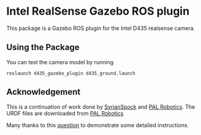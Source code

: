 # Intel RealSense Gazebo ROS plugin

This package is a Gazebo ROS plugin for the Intel D435 realsense camera.
 
## Using the Package
You can test the camera model by running
```
roslaunch d435_gazebo_plugin d435_ground.launch
```

## Acknowledgement

This is a continuation of work done by [SyrianSpock](https://github.com/SyrianSpock/realsense_gazebo_plugin) and [PAL Robotics](https://github.com/pal-robotics/realsense_gazebo_plugin). The URDF files are downloaded from [PAL Robotics](https://github.com/pal-robotics-forks/realsense/tree/melodic-devel/realsense2_description/urdf)

Many thanks to this [question](https://answers.ros.org/question/345598/intel-realsense-d400-in-gazebo-simulation/) to demonstrate some detailed instructions.
